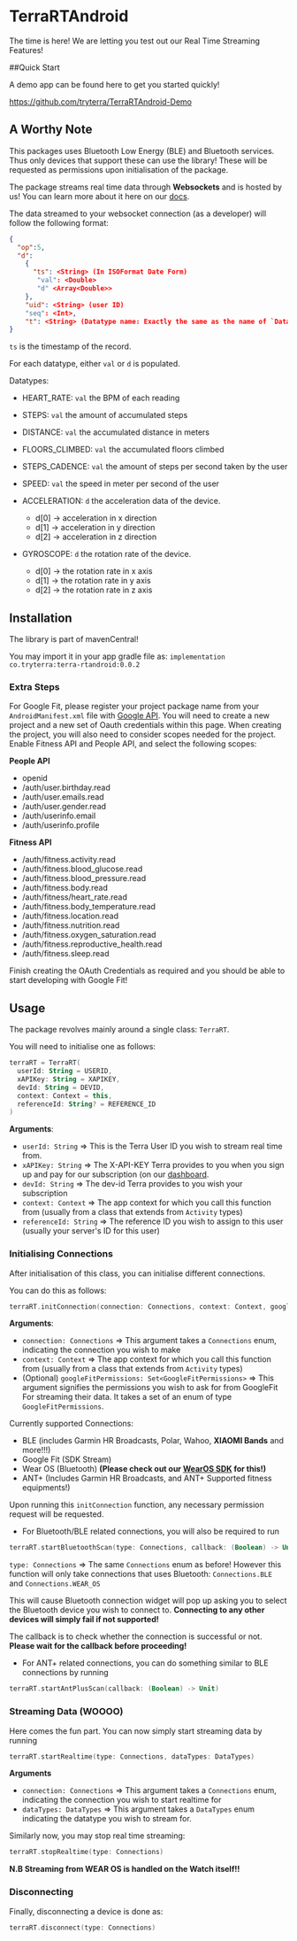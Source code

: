 # TerraRTAndroid

The time is here! We are letting you test out our Real Time Streaming Features!

##Quick Start

A demo app can be found here to get you started quickly!

https://github.com/tryterra/TerraRTAndroid-Demo

## A Worthy Note

This packages uses Bluetooth Low Energy (BLE) and Bluetooth services. Thus only devices that support these can use the library! These will be requested as permissions upon initialisation of the package.

The package streams real time data through **Websockets** and is hosted by us! You can learn more about it here on our [docs](https://docs.tryterra.co/reference/using-the-websocket-api).

The data streamed to your websocket connection (as a developer) will follow the following format:

```json
{
  "op":5,
  "d":
    {
      "ts": <String> (In ISOFormat Date Form)
       "val": <Double>
       "d" <Array<Double>>
    },
    "uid": <String> (user ID)
    "seq": <Int>,
    "t": <String> (Datatype name: Exactly the same as the name of `DataTypes` enum)
}
```

`ts` is the timestamp of the record.

For each datatype, either `val` or `d` is populated.

Datatypes:
- HEART_RATE: `val` the BPM of each reading
- STEPS: `val` the amount of accumulated steps 
- DISTANCE: `val` the accumulated distance in meters
- FLOORS_CLIMBED: `val` the accumulated floors climbed
- STEPS_CADENCE: `val` the amount of steps per second taken by the user
- SPEED: `val` the speed in meter per second of the user
- ACCELERATION: `d` the acceleration data of the device. 
  - d[0] -> acceleration in x direction
  - d[1] -> acceleration in y direction
  - d[2] -> acceleration in z direction
  
- GYROSCOPE: `d` the rotation rate of the device.
  - d[0] -> the rotation rate in x axis
  - d[1] -> the rotation rate in y axis
  - d[2] -> the rotation rate in z axis

## Installation

The library is part of mavenCentral!

You may import it in your app gradle file as: `implementation co.tryterra:terra-rtandroid:0.0.2`

### Extra Steps

For Google Fit, please register your project package name from your `AndroidManifest.xml` file with [Google API](https://console.cloud.google.com). You will need to create a new project and a new set of Oauth credentials within this page. When creating the project, you will also need to consider scopes needed for the project. Enable Fitness API and People API, and select the following scopes:

**People API**
- openid
- /auth/user.birthday.read
- /auth/user.emails.read
- /auth/user.gender.read
- /auth/userinfo.email
- /auth/userinfo.profile

**Fitness API**
- /auth/fitness.activity.read
- /auth/fitness.blood_glucose.read
- /auth/fitness.blood_pressure.read
- /auth/fitness.body.read
- /auth/fitness/heart_rate.read
- /auth/fitness.body_temperature.read
- /auth/fitness.location.read
- /auth/fitness.nutrition.read
- /auth/fitness.oxygen_saturation.read
- /auth/fitness.reproductive_health.read
- /auth/fitness.sleep.read

Finish creating the OAuth Credentials as required and you should be able to start developing with Google Fit!

## Usage

The package revolves mainly around a single class: `TerraRT`. 

You will need to initialise one as follows:

```kotlin
terraRT = TerraRT(
  userId: String = USERID,
  xAPIKey: String = XAPIKEY,
  devId: String = DEVID,
  context: Context = this,
  referenceId: String? = REFERENCE_ID
)
```

**Arguments**:

- `userId: String` => This is the Terra User ID you wish to stream real time from.
- `xAPIKey: String` => The X-API-KEY Terra provides to you when you sign up and pay for our subscription (on our [dashboard](https://dashboard.tryterra.co).
- `devId: String` => The dev-id Terra provides to you wish your subscription
- `context: Context` => The app context for which you call this function from (usually from a class that extends from `Activity` types)
- `referenceId: String` => The reference ID you wish to assign to this user (usually your server's ID for this user)


### Initialising Connections

After initialisation of this class, you can initialise different connections.

You can do this as follows:

```kotlin
terraRT.initConnection(connection: Connections, context: Context, googleFitPermissions: Set<GoogleFitPermissions>)
```

**Arguments**:
- `connection: Connections` => This argument takes a `Connections` enum, indicating the connection you wish to make
- `context: Context` => The app context for which you call this function from (usually from a class that extends from `Activity` types)
- (Optional) `googleFitPermissions: Set<GoogleFitPermissions>` => This argument signifies the permissions you wish to ask for from GoogleFit For streaming their data. It takes a set of an enum of type `GoogleFitPermissions`.

Currently supported Connections:

- BLE (includes Garmin HR Broadcasts, Polar, Wahoo, **XIAOMI Bands** and more!!!)
- Google Fit (SDK Stream)
- Wear OS (Bluetooth) **(Please check out our [WearOS SDK](https://github.com/tryterra/TerraWearOS) for this!)**
- ANT+ (Includes Garmin HR Broadcasts, and ANT+ Supported fitness equipments!)

Upon running this `initConnection` function, any necessary permission request will be requested.

- For Bluetooth/BLE related connections, you will also be required to run 

```kotlin
terraRT.startBluetoothScan(type: Connections, callback: (Boolean) -> Unit)
```

`type: Connections` => The same `Connections` enum as before! However this function will only take connections that uses Bluetooth: `Connections.BLE` and `Connections.WEAR_OS`

This will cause Bluetooth connection widget will pop up asking you to select the Bluetooth device you wish to connect to. **Connecting to any other devices will simply fail if not supported!**

The callback is to check whether the connection is successful or not. **Please wait for the callback before proceeding!**

- For ANT+ related connections, you can do something similar to BLE connections by running

```kotlin
terraRT.startAntPlusScan(callback: (Boolean) -> Unit)
```

### Streaming Data (WOOOO)

Here comes the fun part. You can now simply start streaming data by running

```kotlin
terraRT.startRealtime(type: Connections, dataTypes: DataTypes)
```

**Arguments**

- `connection: Connections` => This argument takes a `Connections` enum, indicating the connection you wish to start realtime for
- `dataTypes: DataTypes` => This argument takes a `DataTypes` enum indicating the datatype you wish to stream for. 

Similarly now, you may stop real time streaming:

```kotlin
terraRT.stopRealtime(type: Connections)
```

**N.B Streaming from WEAR OS is handled on the Watch itself!!**


### Disconnecting

Finally, disconnecting a device is done as:

```kotlin
terraRT.disconnect(type: Connections)
```





  

